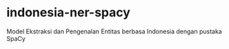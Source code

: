 # indonesia-ner-spacy
Model Ekstraksi dan Pengenalan Entitas berbasa Indonesia dengan pustaka SpaCy
